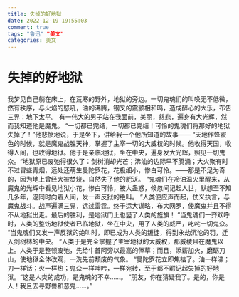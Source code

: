 ```yaml
---
title: 失掉的好地狱
date: 2022-12-19 19:55:03
comment: true
tags: "鲁迅" "美文"
categories: 美文
---
```


# 失掉的好地狱

我梦见自己躺在床上，在荒寒的野外，地狱的旁边。一切鬼魂们的叫唤无不低微，然有秩序，与火焰的怒吼，油的沸腾，钢叉的震颤相和鸣，造成醉心的大乐，布告三界：地下太平。
有一伟大的男子站在我面前，美丽，慈悲，遍身有大光辉，然而我知道他是魔鬼。
“一切都已完结，一切都已完结！可怜的鬼魂们将那好的地狱失掉了！”他悲愤地说，于是坐下，讲给我一个他所知道的故事——
“天地作蜂蜜色的时候，就是魔鬼战胜天神，掌握了主宰一切的大威权的时候。他收得天国，收得人间，也收得地狱。他于是亲临地狱，坐在中央，遍身发大光辉，照见一切鬼众。“地狱原已废弛得很久了：剑树消却光芒；沸油的边际早不腾涌；大火聚有时不过冒些青烟，远处还萌生曼陀罗花，花极细小，惨白可怜。——那是不足为奇的，因为地上曾经大被焚烧，自然失了他的肥沃。
“鬼魂们在冷油温火里醒来，从魔鬼的光辉中看见地狱小花，惨白可怜，被大蛊惑，倏忽间记起人世，默想至不知几多年，遂同时向着人间，发一声反狱的绝叫。
“人类便应声而起，仗义执言，与魔鬼战斗。战声遍满三界，远过雷霆。终于运大谋略，布大网罗，使魔鬼并且不得不从地狱出走。最后的胜利，是地狱门上也竖了人类的旌旗！
“当鬼魂们一齐欢呼时，人类的整饬地狱使者已临地狱，坐在中央，用了人类的威严，叱咤一切鬼众。
“当鬼魂们又发一声反狱的绝叫时，即已成为人类的叛徒，得到永劫沉沦的罚，迁入剑树林的中央。
“人类于是完全掌握了主宰地狱的大威权，那威棱且在魔鬼以上。人类于是整顿废弛，先给牛首阿旁以最高的俸草；而且，添薪加火，磨砺刀山，使地狱全体改观，一洗先前颓废的气象。
“曼陀罗花立即焦枯了。油一样沸；刀一样铦；火一样热；鬼众一样呻吟，一样宛转，至于都不暇记起失掉的好地狱。“这是人类的成功，是鬼魂的不幸……。
“朋友，你在猜疑我了。是的，你是人！我且去寻野兽和恶鬼……。”
